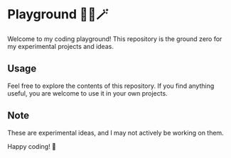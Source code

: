 # Playground 🧑‍💻🪄

Welcome to my coding playground! This repository is the ground zero for my experimental projects and ideas.

## Usage

Feel free to explore the contents of this repository. If you find anything useful, you are welcome to use it in your own projects.

## Note

These are experimental ideas, and I may not actively be working on them.

Happy coding! 🚀
